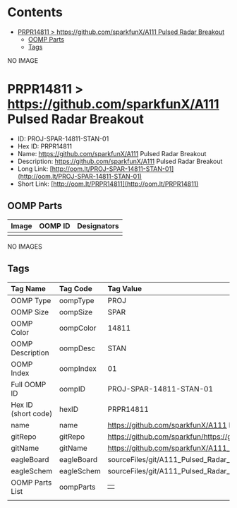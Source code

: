 



Contents
========

* [PRPR14811 > https://github.com/sparkfunX/A111 Pulsed Radar Breakout](#prpr14811--httpsgithubcomsparkfunxa111-pulsed-radar-breakout)
	* [OOMP Parts](#oomp-parts)
	* [Tags](#tags)
  
NO IMAGE  
# PRPR14811 > https://github.com/sparkfunX/A111 Pulsed Radar Breakout

- ID: PROJ-SPAR-14811-STAN-01
- Hex ID: PRPR14811
- Name: https://github.com/sparkfunX/A111 Pulsed Radar Breakout
- Description: https://github.com/sparkfunX/A111 Pulsed Radar Breakout
- Long Link: [http://oom.lt/PROJ-SPAR-14811-STAN-01](http://oom.lt/PROJ-SPAR-14811-STAN-01)
- Short Link: [http://oom.lt/PRPR14811](http://oom.lt/PRPR14811)

## OOMP Parts
  

|Image|OOMP ID|Designators|
| :--- | :--- | :--- |
||||
  
NO IMAGES  
## Tags
  

|Tag Name|Tag Code|Tag Value|
| :--- | :--- | :--- |
|OOMP Type|oompType|PROJ|
|OOMP Size|oompSize|SPAR|
|OOMP Color|oompColor|14811|
|OOMP Description|oompDesc|STAN|
|OOMP Index|oompIndex|01|
|Full OOMP ID|oompID|PROJ-SPAR-14811-STAN-01|
|Hex ID (short code)|hexID|PRPR14811|
|name|name|https://github.com/sparkfunX/A111 Pulsed Radar Breakout|
|gitRepo|gitRepo|https://github.com/sparkfun/https://github.com/sparkfunX/A111_Pulsed_Radar_Breakout|
|gitName|gitName|https://github.com/sparkfunX/A111_Pulsed_Radar_Breakout|
|eagleBoard|eagleBoard|sourceFiles/git/A111_Pulsed_Radar_Breakout/Hardware/A111_Pulsed_Radar_Breakout.brd|
|eagleSchem|eagleSchem|sourceFiles/git/A111_Pulsed_Radar_Breakout/Hardware/A111_Pulsed_Radar_Breakout.sch|
|OOMP Parts List|oompParts|<table><tr><td></td></tr></table>|
||||
